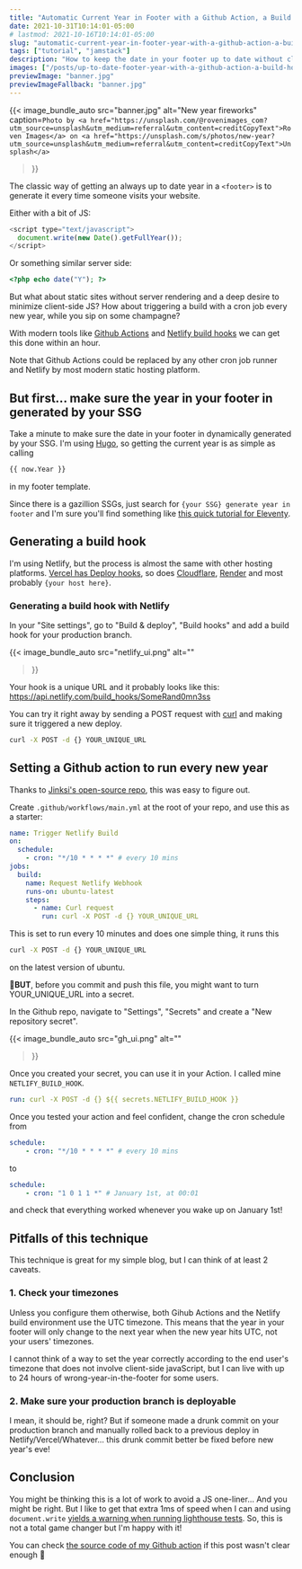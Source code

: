 ```yaml
---
title: "Automatic Current Year in Footer with a Github Action, a Build Hook and no JS"
date: 2021-10-31T10:14:01-05:00
# lastmod: 2021-10-16T10:14:01-05:00
slug: "automatic-current-year-in-footer-year-with-a-github-action-a-build-hook-and-no-js"
tags: ["tutorial", "jamstack"]
description: "How to keep the date in your footer up to date without client-side JavaScript nor server-side code."
images: ["/posts/up-to-date-footer-year-with-a-github-action-a-build-hook-and-no-js/banner.jpg"]
previewImage: "banner.jpg"
previewImageFallback: "banner.jpg"
---
```


{{< image_bundle_auto
  src="banner.jpg"
  alt="New year fireworks"
  caption=`Photo by <a href="https://unsplash.com/@rovenimages_com?utm_source=unsplash&utm_medium=referral&utm_content=creditCopyText">Roven Images</a> on <a href="https://unsplash.com/s/photos/new-year?utm_source=unsplash&utm_medium=referral&utm_content=creditCopyText">Unsplash</a>
  `
>}}

The classic way of getting an always up to date year in a `<footer>` is to 
generate it every time someone visits your website. 

Either with a bit of JS:
```js
<script type="text/javascript">
  document.write(new Date().getFullYear());
</script>
```

Or something similar server side:

```php
<?php echo date("Y"); ?>
```

But what about static sites without server rendering and a deep desire to 
minimize client-side JS?
How about triggering a build with a cron job every new year, while you sip
on some champagne?

With modern tools like [Github Actions](https://github.com/features/actions) and
[Netlify build hooks](https://docs.netlify.com/configure-builds/build-hooks/) we
can get this done within an hour.

Note that Github Actions could be replaced by any other cron job runner and 
Netlify by most modern static hosting platform.

## But first... make sure the year in your footer in generated by your SSG

Take a minute to make sure the date in your footer in dynamically generated by
your SSG. 
I'm using [Hugo](https://gohugo.io/), so getting the current year is as simple 
as calling
```html
{{ now.Year }} 
```
in my footer template. 

Since there is a gazillion SSGs, just search for 
`{your SSG} generate year in footer` and I'm sure you'll find something like 
[this quick tutorial for Eleventy](https://piccalil.li/quick-tip/dynamic-footer-copyright-date-in-eleventy/).

## Generating a build hook
I'm using Netlify, but the process is almost the same with other hosting platforms.
[Vercel has Deploy hooks](https://vercel.com/docs/concepts/git/deploy-hooks),
so does [Cloudflare](https://developers.cloudflare.com/pages/platform/deploy-hooks),
[Render](https://render.com/docs/deploy-hooks)
and most probably `{your host here}`.

### Generating a build hook with Netlify
In your "Site settings", go to "Build & deploy", "Build hooks" and add a build 
hook for your production branch.

{{< image_bundle_auto
  src="netlify_ui.png"
  alt=""
>}}

Your hook is a unique URL and it probably looks like this: 
https://api.netlify.com/build_hooks/SomeRand0mn3ss

You can try it right away by sending a POST request with [curl](https://curl.se/)
and making sure it triggered a new deploy.
```bash
curl -X POST -d {} YOUR_UNIQUE_URL
```

## Setting a Github action to run every new year

Thanks to [Jinksi's open-source repo](https://github.com/Jinksi/netlify-build-github-actions),
this was easy to figure out.

Create `.github/workflows/main.yml` at the root of your repo, and use this as a 
starter:
```yaml
name: Trigger Netlify Build
on:
  schedule:
    - cron: "*/10 * * * *" # every 10 mins
jobs:
  build:
    name: Request Netlify Webhook
    runs-on: ubuntu-latest
    steps:
      - name: Curl request
        run: curl -X POST -d {} YOUR_UNIQUE_URL
```

This is set to run every 10 minutes and does one simple thing, it runs this
```bash
curl -X POST -d {} YOUR_UNIQUE_URL
```
on the latest version of ubuntu.

🚨**BUT**, before you commit and push this file, you might want to turn
YOUR_UNIQUE_URL into a secret.

In the Github repo, navigate to "Settings", "Secrets" and create a "New 
repository secret".

{{< image_bundle_auto
  src="gh_ui.png"
  alt=""
>}}

Once you created your secret, you can use it in your Action. 
I called mine 
`NETLIFY_BUILD_HOOK`.
```yaml
run: curl -X POST -d {} ${{ secrets.NETLIFY_BUILD_HOOK }}
```

Once you tested your action and feel confident, change the cron schedule from 
```yaml
schedule:
    - cron: "*/10 * * * *" # every 10 mins
```
to
```yaml
schedule:
    - cron: "1 0 1 1 *" # January 1st, at 00:01
```
and check that everything worked whenever you wake up on January 1st!

## Pitfalls of this technique 

This technique is great for my simple blog, but I can think of at least 2 caveats.

### 1. Check your timezones

Unless you configure them otherwise, both Gihub Actions and the Netlify build
environment use the UTC timezone. 
This means that the year in your footer will only change to the next year when 
the new year hits UTC, not your users' timezones.

I cannot think of a way to set the year correctly according to the end user's
timezone that does not involve client-side javaScript, but I can live with up to
24 hours of wrong-year-in-the-footer for some users.

### 2. Make sure your production branch is deployable

I mean, it should be, right?
But if someone made a drunk commit on your production branch and manually rolled
back to a previous deploy in Netlify/Vercel/Whatever... this drunk commit better 
be fixed before new year's eve!

## Conclusion

You might be thinking this is a lot of work to avoid a JS one-liner...
And you might be right. 
But I like to get that extra 1ms of speed when I can and using `document.write`
[yields a warning when running lighthouse tests](https://web.dev/no-document-write/).
So, this is not a total game changer but I'm happy with it! 

You can check 
[the source code of my Github action](https://github.com/FelDev/felixparadis.com-v3/tree/main/.github/workflows) if this post wasn't clear enough 🙂 
